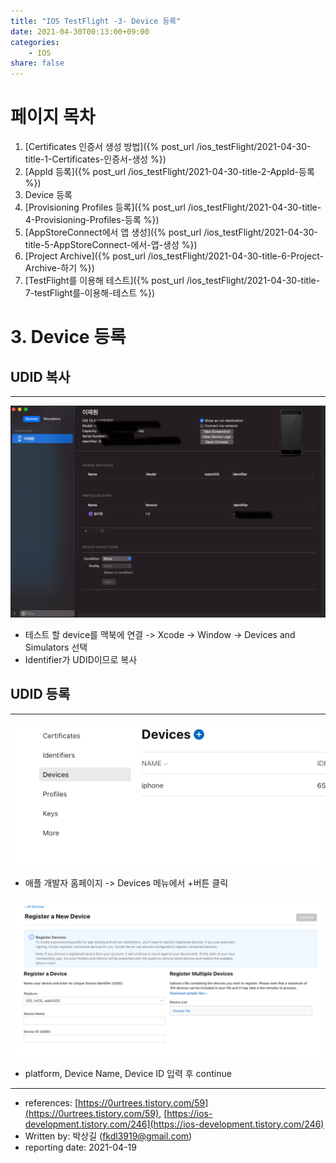 ```yaml
---
title: "IOS TestFlight -3- Device 등록"
date: 2021-04-30T00:13:00+09:00
categories: 
    - IOS
share: false
---
```


# 페이지 목차
1. [Certificates 인증서 생성 방법]({% post_url /ios_testFlight/2021-04-30-title-1-Certificates-인증서-생성 %})
2. [AppId 등록]({% post_url /ios_testFlight/2021-04-30-title-2-AppId-등록 %})
3. Device 등록
4. [Provisioning Profiles 등록]({% post_url /ios_testFlight/2021-04-30-title-4-Provisioning-Profiles-등록 %})
5. [AppStoreConnect에서 앱 생성]({% post_url /ios_testFlight/2021-04-30-title-5-AppStoreConnect-에서-앱-생성 %})
6. [Project Archive]({% post_url /ios_testFlight/2021-04-30-title-6-Project-Archive-하기 %})
7. [TestFlight를 이용해 테스트]({% post_url /ios_testFlight/2021-04-30-title-7-testFlight를-이용해-테스트 %})


# 3. Device 등록

## UDID 복사

---

![3-1](/images/ios_testFlight/3-1.png)

- 테스트 할 device를 맥북에 연결 -> Xcode -> Window -> Devices and Simulators 선택
- Identifier가 UDID이므로 복사

## UDID 등록

---

![3-2](/images/ios_testFlight/3-2.png)

- 애플 개발자 홈페이지 -> Devices 메뉴에서 +버튼 클릭

![3-3](/images/ios_testFlight/3-3.png)

- platform, Device Name, Device ID 입력 후 continue

---

- references: [https://0urtrees.tistory.com/59](https://0urtrees.tistory.com/59), [https://ios-development.tistory.com/246](https://ios-development.tistory.com/246)
- Written by: 박상길 (fkdl3919@gmail.com)
- reporting date: 2021-04-19